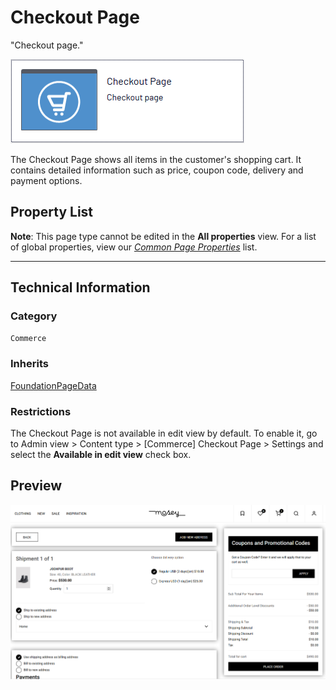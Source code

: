 # Checkout Page
"Checkout page."

![Checkout page](Screenshots/Checkout%20Page%20-%20icon.png)

The Checkout Page shows all items in the customer's shopping cart. It contains detailed information such as price, coupon code, delivery and payment options.

## Property List
**Note**: This page type cannot be edited in the **All properties** view. For a list of global properties, view our [*Common Page Properties*](./Common%20Page%20Properties.md) list.

<!--Display Name *(Name in code)* | Type | Property Description
--------------|------|---------------
**Main body** *(`MainBody`)* | XhtmlString | Provides a rich-text editor for entering formatted content.
**Main content area** *(`MainContentArea`)* | ContentArea | Provides a configurable drag-and-drop interface for placing media, blocks, or other content onto the page.
-->
** **

<!--![Checkout page](Screenshots/Checkout%20Page%20-%20Content%20tab.png)-->


## Technical Information

### Category
`Commerce`

### Inherits
[FoundationPageData](Foundation%20Page%20Data.md)

### Restrictions
The Checkout Page is not available in edit view by default. To enable it, go to Admin view > Content type > [Commerce] Checkout Page > Settings and select the **Available in edit view** check box.

## Preview

![Checkout page](Screenshots/Checkout%20Page%20-%20Preview.png)
